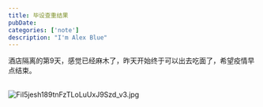 ```yaml
---
title: 毕设查重结果
pubDate:
categories: ['note']
description: "I'm Alex Blue"
---
```


酒店隔离的第9天，感觉已经麻木了，昨天开始终于可以出去吃面了，希望疫情早点结束。<br><br>

![FiI5jesh189tnFzTLoLuUxJ9Szd_v3.jpg](./attachments/bafybeidw7jqtgnvowatayanfgnak3jylbz6qw4syjxoil2m4lyfhksssim)
